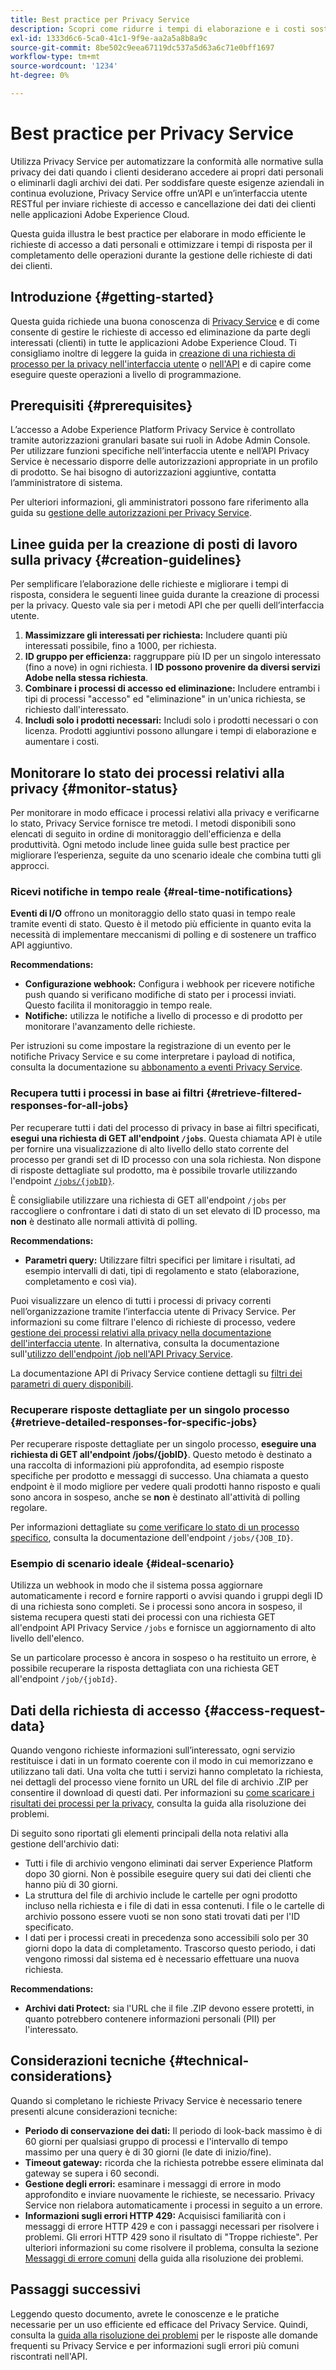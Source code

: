 ```yaml
---
title: Best practice per Privacy Service
description: Scopri come ridurre i tempi di elaborazione e i costi sostenuti dall’organizzazione durante il completamento delle richieste di accesso a dati personali seguendo queste linee guida sull’uso ottimale.
exl-id: 1333d6c6-5ca0-41c1-9f9e-aa2a5a8b8a9c
source-git-commit: 8be502c9eea67119dc537a5d63a6c71e0bff1697
workflow-type: tm+mt
source-wordcount: '1234'
ht-degree: 0%

---
```


# Best practice per Privacy Service

Utilizza Privacy Service per automatizzare la conformità alle normative sulla privacy dei dati quando i clienti desiderano accedere ai propri dati personali o eliminarli dagli archivi dei dati. Per soddisfare queste esigenze aziendali in continua evoluzione, Privacy Service offre un’API e un’interfaccia utente RESTful per inviare richieste di accesso e cancellazione dei dati dei clienti nelle applicazioni Adobe Experience Cloud.

Questa guida illustra le best practice per elaborare in modo efficiente le richieste di accesso a dati personali e ottimizzare i tempi di risposta per il completamento delle operazioni durante la gestione delle richieste di dati dei clienti.

## Introduzione {#getting-started}

Questa guida richiede una buona conoscenza di [Privacy Service](./home.md) e di come consente di gestire le richieste di accesso ed eliminazione da parte degli interessati (clienti) in tutte le applicazioni Adobe Experience Cloud. Ti consigliamo inoltre di leggere la guida in [creazione di una richiesta di processo per la privacy nell&#39;interfaccia utente](./ui/user-guide.md#create-a-new-privacy-job-request) o [nell&#39;API](./api/overview.md) e di capire come eseguire queste operazioni a livello di programmazione.

## Prerequisiti {#prerequisites}

L’accesso a Adobe Experience Platform Privacy Service è controllato tramite autorizzazioni granulari basate sui ruoli in Adobe Admin Console. Per utilizzare funzioni specifiche nell’interfaccia utente e nell’API Privacy Service è necessario disporre delle autorizzazioni appropriate in un profilo di prodotto. Se hai bisogno di autorizzazioni aggiuntive, contatta l’amministratore di sistema.

Per ulteriori informazioni, gli amministratori possono fare riferimento alla guida su [gestione delle autorizzazioni per Privacy Service](./permissions.md).

## Linee guida per la creazione di posti di lavoro sulla privacy {#creation-guidelines}

Per semplificare l’elaborazione delle richieste e migliorare i tempi di risposta, considera le seguenti linee guida durante la creazione di processi per la privacy. Questo vale sia per i metodi API che per quelli dell’interfaccia utente.

1. **Massimizzare gli interessati per richiesta:** Includere quanti più interessati possibile, fino a 1000, per richiesta.
2. **ID gruppo per efficienza:** raggruppare più ID per un singolo interessato (fino a nove) in ogni richiesta. I **ID possono provenire da diversi servizi Adobe nella stessa richiesta**.
3. **Combinare i processi di accesso ed eliminazione:** Includere entrambi i tipi di processi &quot;accesso&quot; ed &quot;eliminazione&quot; in un&#39;unica richiesta, se richiesto dall&#39;interessato.
4. **Includi solo i prodotti necessari:** Includi solo i prodotti necessari o con licenza. Prodotti aggiuntivi possono allungare i tempi di elaborazione e aumentare i costi.

## Monitorare lo stato dei processi relativi alla privacy {#monitor-status}

Per monitorare in modo efficace i processi relativi alla privacy e verificarne lo stato, Privacy Service fornisce tre metodi. I metodi disponibili sono elencati di seguito in ordine di monitoraggio dell&#39;efficienza e della produttività. Ogni metodo include linee guida sulle best practice per migliorare l’esperienza, seguite da uno scenario ideale che combina tutti gli approcci.

### Ricevi notifiche in tempo reale {#real-time-notifications}

**Eventi di I/O** offrono un monitoraggio dello stato quasi in tempo reale tramite eventi di stato. Questo è il metodo più efficiente in quanto evita la necessità di implementare meccanismi di polling e di sostenere un traffico API aggiuntivo.

**Recommendations:**

- **Configurazione webhook:** Configura i webhook per ricevere notifiche push quando si verificano modifiche di stato per i processi inviati. Questo facilita il monitoraggio in tempo reale.
- **Notifiche:** utilizza le notifiche a livello di processo e di prodotto per monitorare l&#39;avanzamento delle richieste.

Per istruzioni su come impostare la registrazione di un evento per le notifiche Privacy Service e su come interpretare i payload di notifica, consulta la documentazione su [abbonamento a eventi Privacy Service](./privacy-events.md).

### Recupera tutti i processi in base ai filtri {#retrieve-filtered-responses-for-all-jobs}

Per recuperare tutti i dati del processo di privacy in base ai filtri specificati, **esegui una richiesta di GET all&#39;endpoint `/jobs`**. Questa chiamata API è utile per fornire una visualizzazione di alto livello dello stato corrente del processo per grandi set di ID processo con una sola richiesta. Non dispone di risposte dettagliate sul prodotto, ma è possibile trovarle utilizzando l&#39;endpoint [`/jobs/{jobID}`](#retrieve-detailed-responses-for-specific-jobs).

È consigliabile utilizzare una richiesta di GET all&#39;endpoint `/jobs` per raccogliere o confrontare i dati di stato di un set elevato di ID processo, ma **non** è destinato alle normali attività di polling.

**Recommendations:**

- **Parametri query:** Utilizzare filtri specifici per limitare i risultati, ad esempio intervalli di dati, tipi di regolamento e stato (elaborazione, completamento e così via).

Puoi visualizzare un elenco di tutti i processi di privacy correnti nell’organizzazione tramite l’interfaccia utente di Privacy Service. Per informazioni su come filtrare l&#39;elenco di richieste di processo, vedere [gestione dei processi relativi alla privacy nella documentazione dell&#39;interfaccia utente](./ui/user-guide.md#job-requests). In alternativa, consulta la documentazione sull&#39;[utilizzo dell&#39;endpoint /job nell&#39;API Privacy Service](./api/privacy-jobs.md).

La documentazione API di Privacy Service contiene dettagli su [filtri dei parametri di query disponibili](https://developer.adobe.com/experience-platform-apis/references/privacy-service/#tag/Privacy-jobs/operation/listPrivacyJobs).

### Recuperare risposte dettagliate per un singolo processo {#retrieve-detailed-responses-for-specific-jobs}

Per recuperare risposte dettagliate per un singolo processo, **eseguire una richiesta di GET all&#39;endpoint /jobs/{jobID}**. Questo metodo è destinato a una raccolta di informazioni più approfondita, ad esempio risposte specifiche per prodotto e messaggi di successo. Una chiamata a questo endpoint è il modo migliore per vedere quali prodotti hanno risposto e quali sono ancora in sospeso, anche se **non** è destinato all&#39;attività di polling regolare.

Per informazioni dettagliate su [come verificare lo stato di un processo specifico](./api/privacy-jobs.md#check-status), consulta la documentazione dell&#39;endpoint `/jobs/{JOB_ID}`.

### Esempio di scenario ideale {#ideal-scenario}

Utilizza un webhook in modo che il sistema possa aggiornare automaticamente i record e fornire rapporti o avvisi quando i gruppi degli ID di una richiesta sono completi. Se i processi sono ancora in sospeso, il sistema recupera questi stati dei processi con una richiesta GET all&#39;endpoint API Privacy Service `/jobs` e fornisce un aggiornamento di alto livello dell&#39;elenco.

Se un particolare processo è ancora in sospeso o ha restituito un errore, è possibile recuperare la risposta dettagliata con una richiesta GET all&#39;endpoint `/job/{jobId}`.

## Dati della richiesta di accesso {#access-request-data}

Quando vengono richieste informazioni sull’interessato, ogni servizio restituisce i dati in un formato coerente con il modo in cui memorizzano e utilizzano tali dati. Una volta che tutti i servizi hanno completato la richiesta, nei dettagli del processo viene fornito un URL del file di archivio .ZIP per consentire il download di questi dati. Per informazioni su [come scaricare i risultati dei processi per la privacy](https://experienceleague.adobe.com/docs/experience-platform/privacy/troubleshooting-guide.html?lang=en#how-do-i-download-the-results-of-my-completed-privacy-jobs%3F), consulta la guida alla risoluzione dei problemi.

Di seguito sono riportati gli elementi principali della nota relativi alla gestione dell&#39;archivio dati:

- Tutti i file di archivio vengono eliminati dai server Experience Platform dopo 30 giorni. Non è possibile eseguire query sui dati dei clienti che hanno più di 30 giorni.
- La struttura del file di archivio include le cartelle per ogni prodotto incluso nella richiesta e i file di dati in essa contenuti. I file o le cartelle di archivio possono essere vuoti se non sono stati trovati dati per l&#39;ID specificato.
- I dati per i processi creati in precedenza sono accessibili solo per 30 giorni dopo la data di completamento. Trascorso questo periodo, i dati vengono rimossi dal sistema ed è necessario effettuare una nuova richiesta.

**Recommendations:**

- **Archivi dati Protect:** sia l&#39;URL che il file .ZIP devono essere protetti, in quanto potrebbero contenere informazioni personali (PII) per l&#39;interessato.

## Considerazioni tecniche {#technical-considerations}

Quando si completano le richieste Privacy Service è necessario tenere presenti alcune considerazioni tecniche:

- **Periodo di conservazione dei dati:** Il periodo di look-back massimo è di 60 giorni per qualsiasi gruppo di processi e l&#39;intervallo di tempo massimo per una query è di 30 giorni (le date di inizio/fine).
- **Timeout gateway:** ricorda che la richiesta potrebbe essere eliminata dal gateway se supera i 60 secondi.
- **Gestione degli errori:** esaminare i messaggi di errore in modo approfondito e inviare nuovamente le richieste, se necessario. Privacy Service non rielabora automaticamente i processi in seguito a un errore.
- **Informazioni sugli errori HTTP 429:** Acquisisci familiarità con i messaggi di errore HTTP 429 e con i passaggi necessari per risolvere i problemi. Gli errori HTTP 429 sono il risultato di &quot;Troppe richieste&quot;. Per ulteriori informazioni su come risolvere il problema, consulta la sezione [Messaggi di errore comuni](./troubleshooting-guide.md#common-error-messages) della guida alla risoluzione dei problemi.

## Passaggi successivi

Leggendo questo documento, avrete le conoscenze e le pratiche necessarie per un uso efficiente ed efficace del Privacy Service. Quindi, consulta la [guida alla risoluzione dei problemi](./troubleshooting-guide.md) per le risposte alle domande frequenti su Privacy Service e per informazioni sugli errori più comuni riscontrati nell&#39;API.

